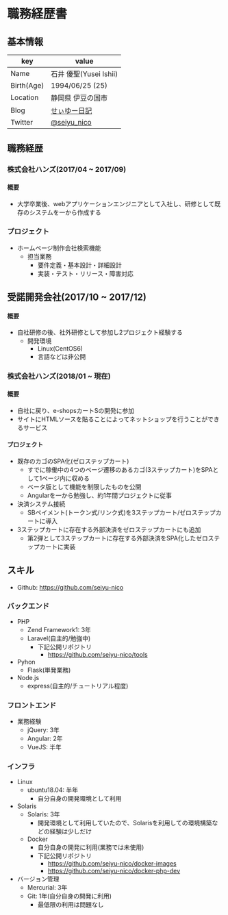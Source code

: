 # 職務経歴書
## 基本情報

|key|value|
|---|-----|
|Name|石井 優聖(Yusei Ishii)|
| Birth(Age) | 1994/06/25 (25) |
| Location | 静岡県 伊豆の国市 |
|Blog|[せぃゆー日記](https://seiyu-nico.jp)|
|Twitter|[@seiyu_nico](https://twitter.com/seiyu_nico)|

## 職務経歴
### 株式会社ハンズ(2017/04 ~ 2017/09)
#### 概要
- 大学卒業後、webアプリケーションエンジニアとして入社し、研修として既存のシステムを一から作成する
### プロジェクト
- ホームページ制作会社検索機能
  - 担当業務
    - 要件定義・基本設計・詳細設計
    - 実装・テスト・リリース・障害対応
## 受諾開発会社(2017/10 ~ 2017/12)
#### 概要
- 自社研修の後、社外研修として参加し2プロジェクト経験する  
  - 開発環境
    - Linux(CentOS6)
    - 言語などは非公開
### 株式会社ハンズ(2018/01 ~ 現在)
#### 概要
- 自社に戻り、e-shopsカートSの開発に参加
- サイトにHTMLソースを貼ることによってネットショップを行うことができるサービス
#### プロジェクト
- 既存のカゴのSPA化(ゼロステップカート)
  - すでに稼働中の4つのページ遷移のあるカゴ(3ステップカート)をSPAとして1ページ内に収める
  - ベータ版として機能を制限したものを公開
  - Angularを一から勉強し、約1年間プロジェクトに従事
- 決済システム接続
  - SBペイメント(トークン式/リンク式)を3ステップカート/ゼロステップカートに導入
- 3ステップカートに存在する外部決済をゼロステップカートにも追加
  - 第2弾として3ステップカートに存在する外部決済をSPA化したゼロステップカートに実装

## スキル
- Github: https://github.com/seiyu-nico

### バックエンド
- PHP
  - Zend Framework1: 3年
  - Laravel(自主的/勉強中)
    - 下記公開リポジトリ
      - https://github.com/seiyu-nico/tools
- Pyhon
  - Flask(単発業務)
- Node.js
  - express(自主的/チュートリアル程度)
### フロントエンド
- 業務経験
  - jQuery: 3年
  - Angular: 2年
  - VueJS: 半年
### インフラ
- Linux
  - ubuntu18.04: 半年
    - 自分自身の開発環境として利用
- Solaris
  - Solaris: 3年
    - 開発環境として利用していたので、Solarisを利用しての環境構築などの経験は少しだけ
  - Docker
    - 自分自身の開発に利用(業務では未使用)
    - 下記公開リポジトリ
      - https://github.com/seiyu-nico/docker-images
      - https://github.com/seiyu-nico/docker-php-dev
- バージョン管理
  - Mercurial: 3年
  - Git: 1年(自分自身の開発に利用)
    - 最低限の利用は問題なし

